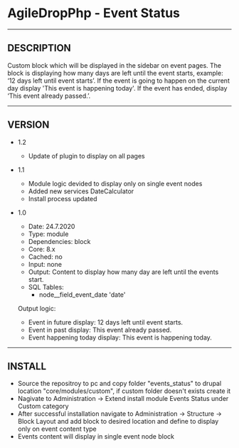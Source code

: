 # AgileDropPhp - Event Status
--------------------------------
DESCRIPTION
--------------------------------
Custom block which will be displayed in the sidebar on event pages. The block is displaying how many days are left until the event starts, example: ‘12 days left until event starts’. If the event is going to happen on the current day display 'This event is happening today'. If the event has ended, display ‘This event already passed.’.


--------------------------------
VERSION
--------------------------------
- 1.2 
	- Update of plugin to display on all pages
	
- 1.1 
	- Module logic devided to display only on single event nodes 
	- Added new services DateCalculator
	- Install process updated
	
- 1.0 	
	- Date: 24.7.2020
	- Type: module
	- Dependencies: block
	- Core: 8.x
	- Cached: no
	- Input: none
	- Output: Content to display how many day are left until the events start. 
	- SQL Tables:
	   - node__field_event_date 'date'
	
	Output logic:<br />
	- Event in future display: 12 days left until event starts. 
	- Event in past display: This event already passed. 
	- Event happening today display: This event is happening today.
	
--------------------------------
INSTALL
--------------------------------
- Source the repositroy to pc and copy folder "events_status" to drupal location "core/modules/custom", if custom folder doesn't exists create it
- Nagivate to Administration -> Extend install module Events Status under Custom category
- After successful installation navigate to Administration -> Structure -> Block Layout and add block to desired location and define to display only on event content type
- Events content will display in single event node block
